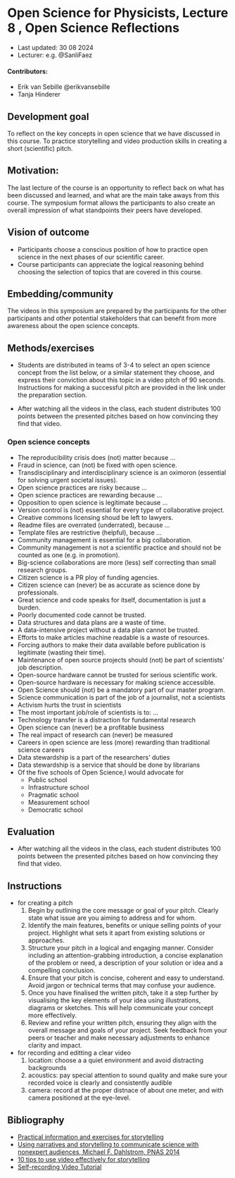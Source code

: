 # Open Science for Physicists, Lecture 8 , Open Science Reflections

+ Last updated: 30 08 2024
+ Lecturer: e.g. @SanliFaez 

#### Contributors: 
+ Erik van Sebille @erikvansebille
+ Tanja Hinderer

## Development goal
 To reflect on the key concepts in open science that we have discussed in this course. 
 To practice storytelling and video production skills in creating a short (scientific) pitch.
 
## Motivation: 
The last lecture of the course is an opportunity to reflect back on what has been discussed and learned, and what are the main take aways from this course. 
The symposium format allows the participants to also create an overall impression of what standpoints their peers have developed.

## Vision of outcome
+ Participants choose a conscious position of how to practice open science in the next phases of our scientific career.
+ Course participants can appreciate the logical reasoning behind choosing the selection of topics that are covered in this course.

## Embedding/community

The videos in this symposium are prepared by the participants for the other participants and other potential stakeholders that can benefit from more awareness about the open science concepts.

## Methods/exercises

+ Students are distributed in teams of 3-4 to select an open science concept from the list below, or a similar statement they choose, and express their conviction about this topic in a video pitch of 90 seconds. Instructions for making a successful pitch are provided in the link under the preparation section.

+ After watching all the videos in the class, each student distributes 100 points between the presented pitches based on how convincing they find that video.

### Open science concepts

+ The reproducibility crisis does (not) matter because ... 
+ Fraud in science, can (not) be fixed with open science.
+ Transdisciplinary and interdisciplinary science is an oximoron (essential for solving urgent societal issues).
+ Open science practices are risky because ...
+ Open science practices are rewarding because ...
+ Opposition to open science is legitimate because ...
+ Version control is (not) essential for every type of collaborative project.
+ Creative commons licensing shoud be left to lawyers.
+ Readme files are overrated (underrated), because ...
+ Template files are restrictive (helpful), because ...
+ Community management is essential for a big collaboration.
+ Community management is not a scientific practice and should not be counted as one (e.g. in promotion).
+ Big-science collaborations are more (less) self correcting than small research groups.
+ Citizen science is a PR ploy of funding agencies.
+ Citizen science can (never) be as accurate as science done by professionals.
+ Great science and code speaks for itself, documentation is just a burden.
+ Poorly documented code cannot be trusted.
+ Data structures and data plans are a waste of time.
+ A data-intensive project without a data plan cannot be trusted.
+ Efforts to make articles machine readable is a waste of resources.
+ Forcing authors to make their data available before publication is legitimate (wasting their time).
+ Maintenance of open source projects should (not) be part of scientists' job description.
+ Open-source hardware cannot be trusted for serious scientific work.
+ Open-source hardware is necessary for making science accessible.
+ Open Science should (not) be a mandatory part of our master program.
+ Science communication is part of the job of a journalist, not a scientists
+ Activism hurts the trust in scientists 
+ The most important job/role of scientists is to: ...
+ Technology transfer is a distraction for fundamental research
+ Open science can (never) be a profitable business
+ The real impact of research can (never) be measured
+ Careers in open science are less (more) rewarding than traditional science careers
+ Data stewardship is a part of the researchers' duties 
+ Data stewardship is a service that should be done by librarians
+ Of the five schools of Open Science,I would advocate for
	+ Public school
	+ Infrastructure school
	+ Pragmatic school
	+ Measurement school
	+ Democratic school

## Evaluation
+ After watching all the videos in the class, each student distributes 100 points between the presented pitches based on how convincing they find that video.

## Instructions 

+ for creating a pitch
	1. Begin by outlining the core message or goal of your pitch. Clearly state what issue are you aiming to address and for whom.
	2. Identify the main features, benefits or unique selling points of your project. Highlight what sets it apart from existing solutions or approaches.
	3. Structure your pitch in a logical and engaging manner. Consider including an attention-grabbing introduction, a concise explanation of the problem or need, a description of your solution or idea and a compelling conclusion.
	4. Ensure that your pitch is concise, coherent and easy to understand. Avoid jargon or technical terms that may confuse your audience.
	5. Once you have finalised the written pitch, take it a step further by visualising the key elements of your idea using illustrations, diagrams or sketches. This will help communicate your concept more effectively.
	6. Review and refine your written pitch, ensuring they align with the overall message and goals of your project. Seek feedback from your peers or teacher and make necessary adjustments to enhance clarity and impact.
+ for recording and editting a clear video
	1. location: choose a a quiet environment and avoid distracting backgrounds
	2. acoustics: pay special attention to sound quality and make sure your recorded voice is clearly and consistently audible
	3. camera: record at the proper distnace of about one meter, and with camera positioned at the eye-level. 

## Bibliography

+ [Practical information and exercises for storytelling](https://transitionmakers.nl/tool/the-power-of-storytelling/#tabpanel-learning-activity)
+ [Using narratives and storytelling to communicate science with nonexpert audiences, Michael F. Dahlstrom, PNAS 2014](https://doi.org/10.1073/pnas.1320645111)
+ [10 tips to use video effectively for storytelling](https://www.youtube.com/watch?v=vaaBxlgdHPg)
+ [Self-recording Video Tutorial](https://www.youtube.com/watch?v=BgUAlw4myrs)
